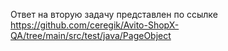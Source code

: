 Ответ на вторую задачу представлен по ссылке https://github.com/ceregik/Avito-ShopX-QA/tree/main/src/test/java/PageObject
